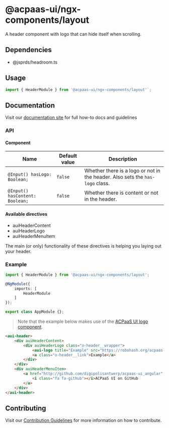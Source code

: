 # @acpaas-ui/ngx-components/layout

A header component with logo that can hide itself when scrolling.

## Dependencies
- @jsprds/headroom.ts


## Usage

```typescript
import { HeaderModule } from '@acpaas-ui/ngx-components/layout'`;
```

## Documentation

Visit our [documentation site](https://acpaas-ui.digipolis.be/) for full how-to docs and guidelines

### API

#### Component

| Name         | Default value | Description |
| -----------  | ------ | -------------------------- |
| `@Input() hasLogo: Boolean;` | `false` | Whether there is a logo or not in the header. Also sets the `has-logo` class. |
| `@Input() hasContent: Boolean;` | `false` | Whether there is content or not in the header. |

#### Available directives

- auiHeaderContent
- auiHeaderLogo
- auiHeaderMenuItem

The main (or only) functionality of these directives is helping you laying out your header.

### Example

```typescript
import { HeaderModule } from '@acpaas-ui/ngx-components/layout';

@NgModule({
    imports: [
        HeaderModule
    ]
});

export class AppModule {};
```

> Note that the example below makes use of the [ACPaaS UI logo component](../../../../logo/README.md).

```html
<aui-header>
	<div auiHeaderContent>
		<div auiHeaderLogo class="o-header__wrapper">
			<aui-logo title="Example" src="https://robohash.org/acpaas-ui"></aui-logo>
			<a class="o-header__link">Example</a>
		</div>
	</div>
	<div auiHeaderMenuItem>
		<a href="http://github.com/digipolisantwerp/acpaas-ui_angular" class="a-button a-button--navigation has-icon-left" target="_blank">
			<i class="fa fa-github"></i>ACPaaS UI on GitHub
		</a>
	</div>
</aui-header>
```

## Contributing

Visit our [Contribution Guidelines](../../../../../CONTRIBUTING.md) for more information on how to contribute.
